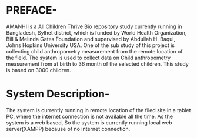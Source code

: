 # PREFACE-
AMANHI is a All Children Thrive Bio repository study currently running in Bangladesh, Sylhet district, which is funded by World Health Organization, Bill & Melinda Gates Foundation and supervised by Abdullah H. Baqui, Johns Hopkins University USA. One of the sub study of this project is collecting child anthropometry measurement from the remote location of the field. 
The system is used to collect data on Child anthropometry measurement from at birth to 36 month of the selected children. This study is based on 3000 children.

# System Description-
The system is currently running in remote location of the filed site in a tablet PC, where the internet connection is not available all the time. As the system is a web based, So the system is currently running local web server(XAMPP) because of no internet connection.  




